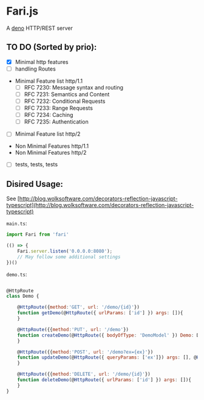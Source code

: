 # Fari.js

A [deno](http://deno.land) HTTP/REST server

## TO DO (Sorted by prio):

-   [X] Minimal http features
-   [ ] handling Routes
-   Minimal Feature list http/1.1
    - [ ] RFC 7230: Message syntax and routing
    - [ ] RFC 7231: Semantics and Content
    - [ ] RFC 7232: Conditional Requests
    - [ ] RFC 7233: Range Requests
    - [ ] RFC 7234: Caching
    - [ ] RFC 7235: Authentication
-   [ ] Minimal Feature list http/2
-   Non Minimal Features http/1.1
-   Non Minimal Features http/2
-   [ ] tests, tests, tests

## Disired Usage:

See [http://blog.wolksoftware.com/decorators-reflection-javascript-typescript](http://blog.wolksoftware.com/decorators-reflection-javascript-typescript)

`main.ts`:

```javascript
import Fari from 'fari'

(() => {
    Fari.server.listen('0.0.0.0:8080');
    // May follow some additional settings
})()
```

`demo.ts`:

```javascript

@HttpRoute
class Demo {

    @HttpRoute({method:'GET', url: '/demo/{id}'})
    function getDemo(@HttpRoute({ urlParams: ['id'] }) args: []){
    }

    @HttpRoute({{method:'PUT', url: '/demo'})
    function createDemo(@HttpRoute({ bodyOfType: 'DemoModel' }) Demo: DemoModel){
    }

    @HttpRoute({{method:'POST', url: '/demo?ex={ex}'})
    function updateDemo(@HttpRoute({ queryParams: ['ex']}) args: [], @HttpRoute({ bodyOfType: 'DemoModel' }) Demo: DemoModel){
    }

    @HttpRoute({{method:'DELETE', url: '/demo/{id}'})
    function deleteDemo(@HttpRoute({ urlParams: ['id'] }) args: []){
    }
}

```
